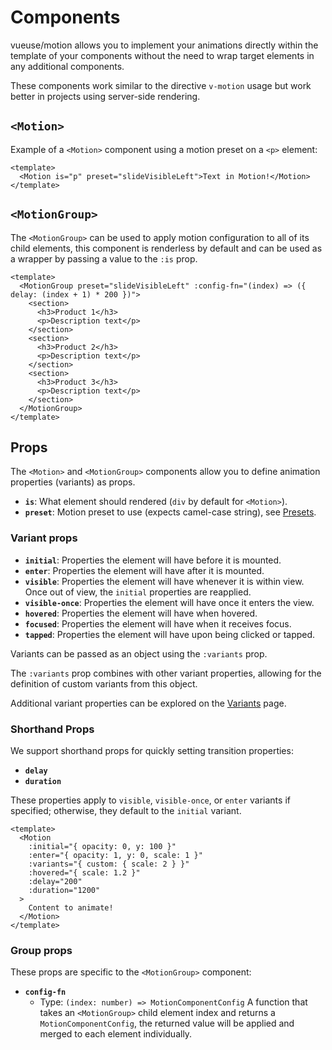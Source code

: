 # Components

vueuse/motion allows you to implement your animations directly within the template of your components without the need to wrap target elements in any additional components.

These components work similar to the directive `v-motion` usage but work better in projects using server-side rendering.

## `<Motion>`

Example of a `<Motion>` component using a motion preset on a `<p>` element:

```vue
<template>
  <Motion is="p" preset="slideVisibleLeft">Text in Motion!</Motion>
</template>
```

<MotionComponent></MotionComponent>

## `<MotionGroup>`

The `<MotionGroup>` can be used to apply motion configuration to all of its child elements, this component is renderless by default and can be used as a wrapper by passing a value to the `:is` prop.

```vue
<template>
  <MotionGroup preset="slideVisibleLeft" :config-fn="(index) => ({ delay: (index + 1) * 200 })">
    <section>
      <h3>Product 1</h3>
      <p>Description text</p>
    </section>
    <section>
      <h3>Product 2</h3>
      <p>Description text</p>
    </section>
    <section>
      <h3>Product 3</h3>
      <p>Description text</p>
    </section>
  </MotionGroup>
</template>
```

<MotionGroupComponent></MotionGroupComponent>


## Props

The `<Motion>` and `<MotionGroup>` components allow you to define animation properties (variants) as props.

- **`is`**: What element should rendered (`div` by default for `<Motion>`).
- **`preset`**: Motion preset to use (expects camel-case string), see [Presets](/features/presets).

### Variant props

- **`initial`**: Properties the element will have before it is mounted.
- **`enter`**: Properties the element will have after it is mounted.
- **`visible`**: Properties the element will have whenever it is within view. Once out of view, the `initial` properties are reapplied.
- **`visible-once`**: Properties the element will have once it enters the view.
- **`hovered`**: Properties the element will have when hovered.
- **`focused`**: Properties the element will have when it receives focus.
- **`tapped`**: Properties the element will have upon being clicked or tapped.

Variants can be passed as an object using the `:variants` prop.

The `:variants` prop combines with other variant properties, allowing for the definition of custom variants from this object.

Additional variant properties can be explored on the [Variants](/features/variants) page.

### Shorthand Props

We support shorthand props for quickly setting transition properties:

- **`delay`**
- **`duration`**

These properties apply to `visible`, `visible-once`, or `enter` variants if specified; otherwise, they default to the `initial` variant.

```vue
<template>
  <Motion
    :initial="{ opacity: 0, y: 100 }"
    :enter="{ opacity: 1, y: 0, scale: 1 }"
    :variants="{ custom: { scale: 2 } }"
    :hovered="{ scale: 1.2 }"
    :delay="200"
    :duration="1200"
  >
    Content to animate!
  </Motion>
</template>
```

### Group props

These props are specific to the `<MotionGroup>` component:

- **`config-fn`**
  - Type: `(index: number) => MotionComponentConfig`
    A function that takes an `<MotionGroup>` child element index and returns a `MotionComponentConfig`, the returned value will be applied and merged to each element individually.

